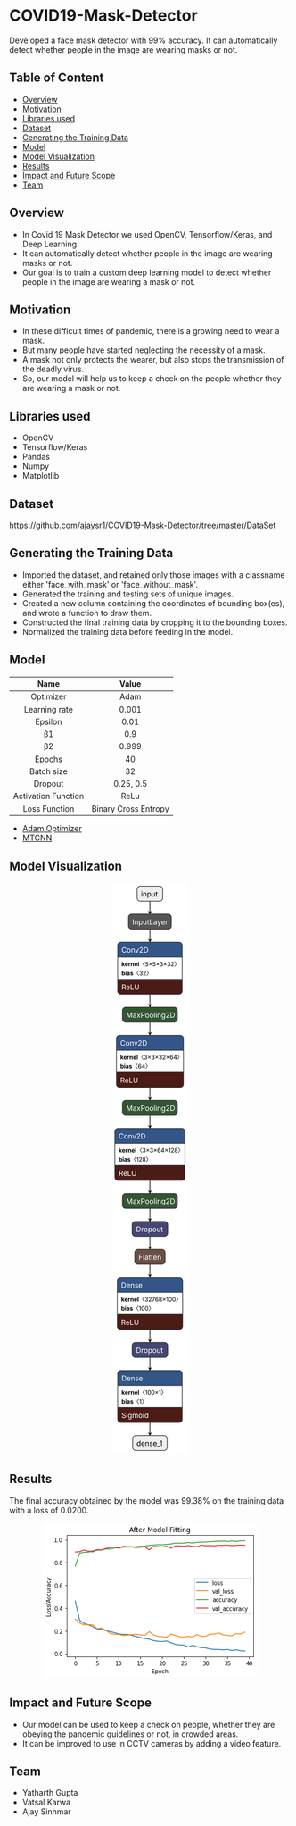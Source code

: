 # COVID19-Mask-Detector
Developed a face mask detector with 99% accuracy. It can automatically detect whether people in the image are wearing masks or not.

## Table of Content
* [Overview](https://github.com/ajaysr1/COVID19-Mask-Detector#overview)
* [Motivation](https://github.com/ajaysr1/COVID19-Mask-Detector#motivation)
* [Libraries used](https://github.com/ajaysr1/COVID19-Mask-Detector#libraries-used)
* [Dataset](https://github.com/ajaysr1/COVID19-Mask-Detector#dataset)
* [Generating the Training Data](https://github.com/ajaysr1/COVID19-Mask-Detector#generating-the-training-set)
* [Model](https://github.com/ajaysr1/COVID19-Mask-Detector#model)
* [Model Visualization](https://github.com/ajaysr1/COVID19-Mask-Detector#model-visualization)
* [Results](https://github.com/ajaysr1/COVID19-Mask-Detector#results)
* [Impact and Future Scope](https://github.com/ajaysr1/COVID19-Mask-Detector#impact-and-future-scope)
* [Team](https://github.com/ajaysr1/COVID19-Mask-Detector#team)

## Overview
* In Covid 19 Mask Detector we used OpenCV, Tensorflow/Keras, and Deep Learning.
* It can automatically detect whether people in the image are wearing masks or not.
* Our goal is to train a custom deep learning model to detect whether people in the image are wearing a mask or not.

## Motivation
* In these difficult times of pandemic, there is a growing need to wear a mask.
* But many people have started neglecting the necessity of a mask.
* A mask not only protects the wearer, but also stops the transmission of the deadly virus.
* So, our model will help us to keep a check on the people whether they are wearing a mask or not.

## Libraries used
* OpenCV
* Tensorflow/Keras
* Pandas
* Numpy
* Matplotlib

## Dataset
https://github.com/ajaysr1/COVID19-Mask-Detector/tree/master/DataSet

## Generating the Training Data
* Imported the dataset, and retained only those images with a classname either 'face_with_mask' or 'face_without_mask'.
* Generated the training and testing sets of unique images.
* Created a new column containing the coordinates of bounding box(es), and wrote a function to draw them.
* Constructed the final training data by cropping it to the bounding boxes.
* Normalized the training data before feeding in the model.

## Model
|        Name        |        Value        |
| :----------------: | :----------------:  |
| Optimizer          | Adam                |
| Learning rate      | 0.001               |
| Epsilon            | 0.01                |
| β1                 | 0.9                 |
| β2                 | 0.999               |
| Epochs             | 40                  |
| Batch size         | 32                  |
| Dropout            | 0.25, 0.5           |
| Activation Function| ReLu                |
| Loss Function      | Binary Cross Entropy|

* [Adam Optimizer](https://github.com/ajaysr1/COVID19-Mask-Detector/blob/main/Adam.md)
* [MTCNN](https://github.com/ajaysr1/COVID19-Mask-Detector/blob/main/MTCNN.md)

## Model Visualization
<p align="center">
  <img src="modelVisualization.svg">
</p>

## Results
The final accuracy obtained by the model was 99.38% on the training data with a loss of 0.0200. <br/>
<p align="center">
  <img src="Accuracy and Loss Image.png">
</p>

## Impact and Future Scope
* Our model can be used to keep a check on people, whether they are obeying the pandemic guidelines or not, in crowded areas.
* It can be improved to use in CCTV cameras by adding a video feature.

## Team
* Yatharth Gupta
* Vatsal Karwa
* Ajay Sinhmar
